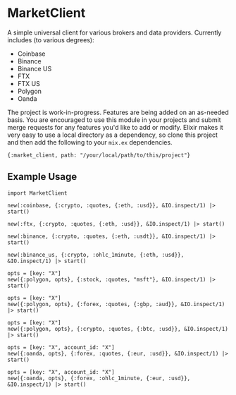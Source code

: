 # MarketClient

A simple universal client for various brokers and data providers. Currently includes (to various degrees):
* Coinbase
* Binance
* Binance US
* FTX
* FTX US
* Polygon
* Oanda

The project is work-in-progress. Features are being added on an as-needed basis. You are encouraged to
use this module in your projects and submit merge requests for any features you'd like to add or modify.
Elixir makes it very easy to use a local directory as a dependency, so clone this project and then add
the following to your `mix.ex` dependencies.
```
{:market_client, path: "/your/local/path/to/this/project"}
```

## Example Usage
```
import MarketClient

new(:coinbase, {:crypto, :quotes, {:eth, :usd}}, &IO.inspect/1) |> start()

new(:ftx, {:crypto, :quotes, {:eth, :usd}}, &IO.inspect/1) |> start()

new(:binance, {:crypto, :quotes, {:eth, :usdt}}, &IO.inspect/1) |> start()

new(:binance_us, {:crypto, :ohlc_1minute, {:eth, :usd}}, &IO.inspect/1) |> start()

opts = [key: "X"]
new({:polygon, opts}, {:stock, :quotes, "msft"}, &IO.inspect/1) |> start()

opts = [key: "X"]
new({:polygon, opts}, {:forex, :quotes, {:gbp, :aud}}, &IO.inspect/1) |> start()

opts = [key: "X"]
new({:polygon, opts}, {:crypto, :quotes, {:btc, :usd}}, &IO.inspect/1) |> start()

opts = [key: "X", account_id: "X"]
new({:oanda, opts}, {:forex, :quotes, {:eur, :usd}}, &IO.inspect/1) |> start()

opts = [key: "X", account_id: "X"]
new({:oanda, opts}, {:forex, :ohlc_1minute, {:eur, :usd}}, &IO.inspect/1) |> start()
```
